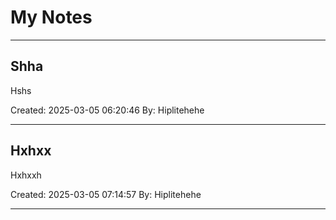 # My Notes

---

## Shha

Hshs

Created: 2025-03-05 06:20:46
By: Hiplitehehe

---

## Hxhxx

Hxhxxh

Created: 2025-03-05 07:14:57
By: Hiplitehehe

---
